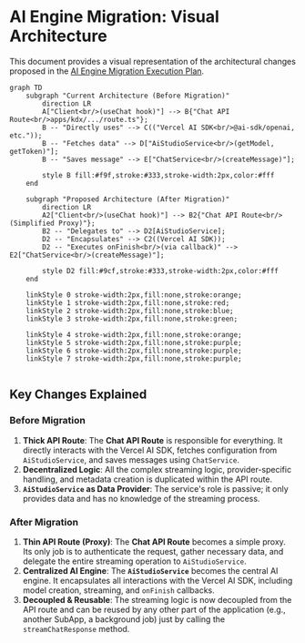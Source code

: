 # AI Engine Migration: Visual Architecture

This document provides a visual representation of the architectural changes proposed in the [AI Engine Migration Execution Plan](ai-engine-migration-execution-plan.md).

```mermaid
graph TD
    subgraph "Current Architecture (Before Migration)"
        direction LR
        A["Client<br/>(useChat hook)"] --> B{"Chat API Route<br/>apps/kdx/.../route.ts"};
        B -- "Directly uses" --> C(("Vercel AI SDK<br/>@ai-sdk/openai, etc."));
        B -- "Fetches data" --> D["AiStudioService<br/>(getModel, getToken)"];
        B -- "Saves message" --> E["ChatService<br/>(createMessage)"];

        style B fill:#f9f,stroke:#333,stroke-width:2px,color:#fff
    end

    subgraph "Proposed Architecture (After Migration)"
        direction LR
        A2["Client<br/>(useChat hook)"] --> B2{"Chat API Route<br/>(Simplified Proxy)"};
        B2 -- "Delegates to" --> D2[AiStudioService];
        D2 -- "Encapsulates" --> C2((Vercel AI SDK));
        D2 -- "Executes onFinish<br/>(via callback)" --> E2["ChatService<br/>(createMessage)"];

        style D2 fill:#9cf,stroke:#333,stroke-width:2px,color:#fff
    end

    linkStyle 0 stroke-width:2px,fill:none,stroke:orange;
    linkStyle 1 stroke-width:2px,fill:none,stroke:red;
    linkStyle 2 stroke-width:2px,fill:none,stroke:blue;
    linkStyle 3 stroke-width:2px,fill:none,stroke:green;

    linkStyle 4 stroke-width:2px,fill:none,stroke:orange;
    linkStyle 5 stroke-width:2px,fill:none,stroke:purple;
    linkStyle 6 stroke-width:2px,fill:none,stroke:purple;
    linkStyle 7 stroke-width:2px,fill:none,stroke:purple;


```

## Key Changes Explained

### Before Migration

1.  **Thick API Route**: The **Chat API Route** is responsible for everything. It directly interacts with the Vercel AI SDK, fetches configuration from `AiStudioService`, and saves messages using `ChatService`.
2.  **Decentralized Logic**: All the complex streaming logic, provider-specific handling, and metadata creation is duplicated within the API route.
3.  **`AiStudioService` as Data Provider**: The service's role is passive; it only provides data and has no knowledge of the streaming process.

### After Migration

1.  **Thin API Route (Proxy)**: The **Chat API Route** becomes a simple proxy. Its only job is to authenticate the request, gather necessary data, and delegate the entire streaming operation to `AiStudioService`.
2.  **Centralized AI Engine**: The **`AiStudioService`** becomes the central AI engine. It encapsulates all interactions with the Vercel AI SDK, including model creation, streaming, and `onFinish` callbacks.
3.  **Decoupled & Reusable**: The streaming logic is now decoupled from the API route and can be reused by any other part of the application (e.g., another SubApp, a background job) just by calling the `streamChatResponse` method.
